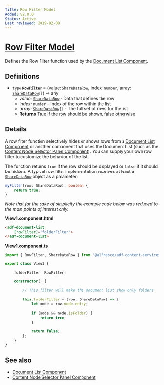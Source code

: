 ```yaml
---
Title: Row Filter Model
Added: v2.0.0
Status: Active
Last reviewed: 2019-02-08
---
```


# [Row Filter Model](../../../lib/content-services/document-list/data/row-filter.model.ts "Defined in row-filter.model.ts")

Defines the Row Filter function used by the [Document List Component](../components/document-list.component.md).

## Definitions

-   `type` **[`RowFilter`](../../../lib/content-services/document-list/data/row-filter.model.ts)** = (value: [`ShareDataRow`](../../../lib/content-services/document-list/data/share-data-row.model.ts), index: `number`, array: [`ShareDataRow`](../../../lib/content-services/document-list/data/share-data-row.model.ts)`[]`) => any
    -   _value:_ [`ShareDataRow`](../../../lib/content-services/document-list/data/share-data-row.model.ts) - Data that defines the row
    -   _index:_ `number` - Index of the row within the list
    -   _array:_ [`ShareDataRow`](../../../lib/content-services/document-list/data/share-data-row.model.ts)`[]` - The full set of rows for the list
    -   **Returns** True if the row should be shown, false otherwise

## Details

A row filter function selectively hides or shows rows from a [Document List Component](../components/document-list.component.md)
or another component that uses the Document List (such as the
[Content Node Selector Panel Component](../components/content-node-selector-panel.component.md)).
You can supply your own row filter to customize the behavior of the list.

The function returns `true` if the row should be
displayed or `false` if it should be hidden.
A typical row filter implementation receives at least a [`ShareDataRow`](../../../lib/content-services/document-list/data/share-data-row.model.ts) object as a parameter:

```ts
myFilter(row: ShareDataRow): boolean {
    return true;
}
```

_Note that for the sake of simplicity the example code below was reduced to the main points of interest only._

**View1.component.html**

```html
<adf-document-list 
    [rowFilter]="folderFilter">
</adf-document-list>
```

**View1.component.ts**

```ts
import { RowFilter, ShareDataRow } from '@alfresco/adf-content-services';

export class View1 {

    folderFilter: RowFilter;

    constructor() {
    
        // This filter will make the document list show only folders
        
        this.folderFilter = (row: ShareDataRow) => {
            let node = row.node.entry;
            
            if (node && node.isFolder) {
                return true;
            }
            
            return false;
        };
    }
}
```

## See also

-   [Document List Component](../components/document-list.component.md)
-   [Content Node Selector Panel Component](../components/content-node-selector-panel.component.md)
